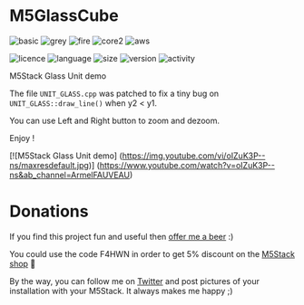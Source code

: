# M5GlassCube
![basic](https://img.shields.io/badge/M5Stack-BASIC-blue)
![grey](https://img.shields.io/badge/M5Stack-GREY-blue)
![fire](https://img.shields.io/badge/M5Stack-FIRE-orange)
![core2](https://img.shields.io/badge/M5Stack-CORE2-green)
![aws](https://img.shields.io/badge/M5Stack-AWS-orange)

![licence](https://img.shields.io/github/license/armel/M5GlassCube)
![language](https://img.shields.io/github/languages/top/armel/M5GlassCube)
![size](https://img.shields.io/github/repo-size/armel/M5GlassCube)
![version](https://img.shields.io/github/v/release/armel/M5GlassCube)
![activity](https://img.shields.io/github/commit-activity/y/armel/M5GlassCube)

M5Stack Glass Unit demo

The file `UNIT_GLASS.cpp` was patched to fix a tiny bug on `UNIT_GLASS::draw_line()` when y2 < y1.

You can use Left and Right button to zoom and dezoom.

Enjoy !

[![M5Stack Glass Unit demo]
(https://img.youtube.com/vi/oIZuK3P--ns/maxresdefault.jpg)]
(https://www.youtube.com/watch?v=oIZuK3P--ns&ab_channel=ArmelFAUVEAU)


# Donations
If you find this project fun and useful then [offer me a beer](https://www.paypal.me/F4HWN) :) 

You could use the code F4HWN in order to get 5% discount on the [M5Stack shop](https://shop.m5stack.com/?ref=LUxetaH4) 🎁

By the way, you can follow me on [Twitter](https://twitter.com/F4HWN) and post pictures of your installation with your M5Stack. It always makes me happy ;) 